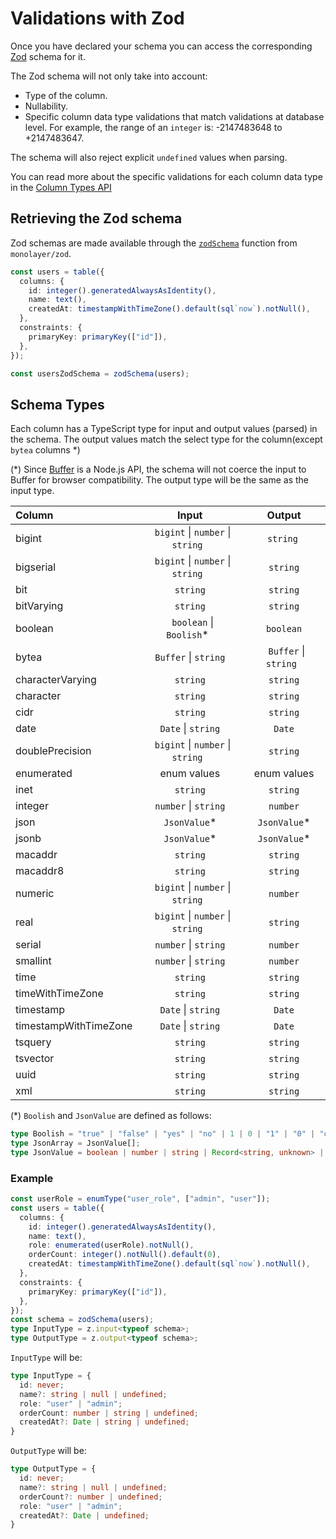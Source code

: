 # Validations with Zod

Once you have declared your schema you can access the corresponding [Zod](https://zod.dev) schema for it.

The Zod schema will not only take into account:
- Type of the column.
- Nullability.
- Specific column data type validations that match validations at database level. For example, the range of an `integer` is: -2147483648 to +2147483647.

The schema will also reject explicit `undefined` values when parsing.

You can read more about the specific validations for each column data type in the [Column Types API](./../reference/api/pg/index.md#column-types)

## Retrieving the Zod schema


Zod schemas are made available through the [`zodSchema`](./../reference/api/zod/functions/zodSchema.md) function from `monolayer/zod`.

```ts
const users = table({
  columns: {
    id: integer().generatedAlwaysAsIdentity(),
    name: text(),
    createdAt: timestampWithTimeZone().default(sql`now`).notNull(),
  },
  constraints: {
    primaryKey: primaryKey(["id"]),
  },
});

const usersZodSchema = zodSchema(users);
```

## Schema Types

Each column has a TypeScript type for input and output values (parsed) in the schema.
The output values match the select type for the column(except `bytea` columns *)

(*) Since [Buffer](https://nodejs.org/api/buffer.html) is a Node.js API, the schema will not coerce the input to Buffer for browser compatibility.
The output type will be the same as the input type.

| Column                | Input                                                           | Output|
| :---                  | :----:                                                          | :----:|
| bigint                | &#160;&#160;`bigint` &#124; `number` &#124; `string`&#160;&#160;| &#160;&#160;`string` &#160;&#160;|
| bigserial             | &#160;&#160;`bigint` &#124; `number` &#124; `string`&#160;&#160;| &#160;&#160;`string`&#160;&#160;|
| bit                   | &#160;&#160;`string`&#160;&#160;                                | &#160;&#160;`string`&#160;&#160;|
| bitVarying            | &#160;&#160;`string`&#160;&#160;                                | &#160;&#160;`string`&#160;&#160;|
| boolean               | &#160;&#160;`boolean` &#124; `Boolish`*&#160;&#160;             | &#160;&#160;`boolean`&#160;&#160;|
| bytea                 | &#160;&#160;`Buffer` &#124; `string`&#160;&#160;                | &#160;&#160;`Buffer` &#124; `string`&#160;&#160;|
| characterVarying      | &#160;&#160;`string`&#160;&#160;                                | &#160;&#160;`string`&#160;&#160;|
| character             | &#160;&#160;`string`&#160;&#160;                                | &#160;&#160;`string`&#160;&#160;|
| cidr                  | &#160;&#160;`string`&#160;&#160;                                | &#160;&#160;`string`&#160;&#160;|
| date                  | &#160;&#160;`Date` &#124; `string`&#160;&#160;                  | &#160;&#160;`Date`&#160;&#160;|
| doublePrecision       | &#160;&#160;`bigint` &#124; `number` &#124; `string`&#160;&#160;| &#160;&#160;`string`&#160;&#160;|
| enumerated            | &#160;&#160;enum values&#160;&#160;                             | &#160;&#160;enum values&#160;&#160;|
| inet                  | &#160;&#160;`string`&#160;&#160;                                | &#160;&#160;`string`&#160;&#160;|
| integer               | &#160;&#160;`number` &#124; `string`&#160;&#160;                | &#160;&#160;`number`&#160;&#160;|
| json                  | &#160;&#160;`JsonValue`*&#160;&#160;                            | &#160;&#160;`JsonValue`*&#160;&#160;|
| jsonb                 | &#160;&#160;`JsonValue`*&#160;&#160;                            | &#160;&#160;`JsonValue`*&#160;&#160;|
| macaddr               | &#160;&#160;`string`&#160;&#160;                                | &#160;&#160;`string`&#160;&#160;|
| macaddr8              | &#160;&#160;`string`&#160;&#160;                                | &#160;&#160;`string`&#160;&#160;|
| numeric               | &#160;&#160;`bigint` &#124; `number` &#124; `string`&#160;&#160;| &#160;&#160;`number`&#160;&#160;|
| real                  | &#160;&#160;`bigint` &#124; `number` &#124; `string`&#160;&#160;| &#160;&#160;`string`&#160;&#160;|
| serial                | &#160;&#160;`number` &#124; `string`&#160;&#160;                | &#160;&#160;`number`&#160;&#160;|
| smallint              | &#160;&#160;`number` &#124; `string`&#160;&#160;                | &#160;&#160;`number`&#160;&#160;|
| time                  | &#160;&#160;`string`&#160;&#160;                                | &#160;&#160;`string`&#160;&#160;|
| timeWithTimeZone      | &#160;&#160;`string`&#160;&#160;                                | &#160;&#160;`string`&#160;&#160;|
| timestamp             | &#160;&#160;`Date` &#124; `string`&#160;&#160;                  | &#160;&#160;`Date`&#160;&#160;|
| timestampWithTimeZone | &#160;&#160;`Date` &#124; `string`&#160;&#160;                  | &#160;&#160;`Date`&#160;&#160;|
| tsquery               | &#160;&#160;`string`&#160;&#160;                                | &#160;&#160;`string`&#160;&#160;|
| tsvector              | &#160;&#160;`string`&#160;&#160;                                | &#160;&#160;`string`&#160;&#160;|
| uuid                  | &#160;&#160;`string`&#160;&#160;                                | &#160;&#160;`string`&#160;&#160;|
| xml                   | &#160;&#160;`string`&#160;&#160;                                | &#160;&#160;`string`&#160;&#160;|

(*) `Boolish` and `JsonValue` are defined as follows:
```ts
type Boolish = "true" | "false" | "yes" | "no" | 1 | 0 | "1" | "0" | "on" | "off";
type JsonArray = JsonValue[];
type JsonValue = boolean | number | string | Record<string, unknown> | JsonArray;
```

### Example

```ts
const userRole = enumType("user_role", ["admin", "user"]);
const users = table({
  columns: {
    id: integer().generatedAlwaysAsIdentity(),
    name: text(),
    role: enumerated(userRole).notNull(),
    orderCount: integer().notNull().default(0),
    createdAt: timestampWithTimeZone().default(sql`now`).notNull(),
  },
  constraints: {
    primaryKey: primaryKey(["id"]),
  },
});
const schema = zodSchema(users);
type InputType = z.input<typeof schema>;
type OutputType = z.output<typeof schema>;
```

`InputType` will be:

```ts
type InputType = {
  id: never;
  name?: string | null | undefined;
  role: "user" | "admin";
  orderCount: number | string | undefined;
  createdAt?: Date | string | undefined;
}
```

`OutputType` will be:

```ts
type OutputType = {
  id: never;
  name?: string | null | undefined;
  orderCount?: number | undefined;
  role: "user" | "admin";
  createdAt?: Date | undefined;
}
```


